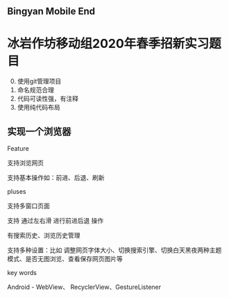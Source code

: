 ## Bingyan Mobile End



# 冰岩作坊移动组2020年春季招新实习题目

0. 使用git管理项目
1. 命名规范合理
2. 代码可读性强，有注释
3. 使用纯代码布局

## 实现一个浏览器

Feature

支持浏览网页

支持基本操作如：前进、后退、刷新


pluses

支持多窗口页面

支持 通过左右滑 进行前进后退 操作

有搜索历史、浏览历史管理

支持多种设置：比如 调整网页字体大小、切换搜索引擎、切换白天黑夜两种主题模式、是否无图浏览、查看保存网页图片等


key words

Android - WebView、 RecyclerView、GestureListener
